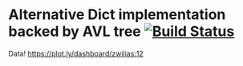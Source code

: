 # Alternative Dict implementation backed by AVL tree [![Build Status](https://travis-ci.org/zwilias/elm-avl-dict-exploration.svg?branch=master)](https://travis-ci.org/zwilias/elm-avl-dict-exploration)

Data! https://plot.ly/dashboard/zwilias:12
